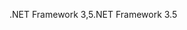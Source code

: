 <span data-ttu-id="ce8ff-101">.NET Framework 3,5</span><span class="sxs-lookup"><span data-stu-id="ce8ff-101">.NET Framework 3.5</span></span>